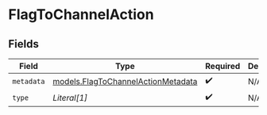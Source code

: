 # FlagToChannelAction


## Fields

| Field                                                                          | Type                                                                           | Required                                                                       | Description                                                                    |
| ------------------------------------------------------------------------------ | ------------------------------------------------------------------------------ | ------------------------------------------------------------------------------ | ------------------------------------------------------------------------------ |
| `metadata`                                                                     | [models.FlagToChannelActionMetadata](../models/flagtochannelactionmetadata.md) | :heavy_check_mark:                                                             | N/A                                                                            |
| `type`                                                                         | *Literal[1]*                                                                   | :heavy_check_mark:                                                             | N/A                                                                            |